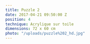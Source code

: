 ```yaml
---
title: Puzzle 2
date: 2017-04-21 09:50:00 Z
position: 4
technique: Acrylique sur toile
dimensions: 72 x 60 cm
photo: "/uploads/puzzle%202_hd.jpg"
---
```


